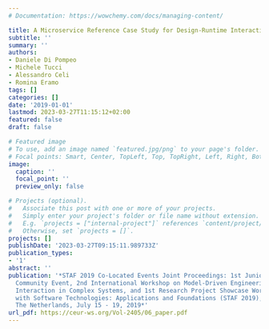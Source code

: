 ```yaml
---
# Documentation: https://wowchemy.com/docs/managing-content/

title: A Microservice Reference Case Study for Design-Runtime Interaction in MDE
subtitle: ''
summary: ''
authors:
- Daniele Di Pompeo
- Michele Tucci
- Alessandro Celi
- Romina Eramo
tags: []
categories: []
date: '2019-01-01'
lastmod: 2023-03-27T11:15:12+02:00
featured: false
draft: false

# Featured image
# To use, add an image named `featured.jpg/png` to your page's folder.
# Focal points: Smart, Center, TopLeft, Top, TopRight, Left, Right, BottomLeft, Bottom, BottomRight.
image:
  caption: ''
  focal_point: ''
  preview_only: false

# Projects (optional).
#   Associate this post with one or more of your projects.
#   Simply enter your project's folder or file name without extension.
#   E.g. `projects = ["internal-project"]` references `content/project/deep-learning/index.md`.
#   Otherwise, set `projects = []`.
projects: []
publishDate: '2023-03-27T09:15:11.989733Z'
publication_types:
- '1'
abstract: ''
publication: '*STAF 2019 Co-Located Events Joint Proceedings: 1st Junior Researcher
  Community Event, 2nd International Workshop on Model-Driven Engineering for Design-Runtime
  Interaction in Complex Systems, and 1st Research Project Showcase Workshop co-located
  with Software Technologies: Applications and Foundations (STAF 2019), Eindhoven,
  The Netherlands, July 15 - 19, 2019*'
url_pdf: https://ceur-ws.org/Vol-2405/06_paper.pdf
---
```

